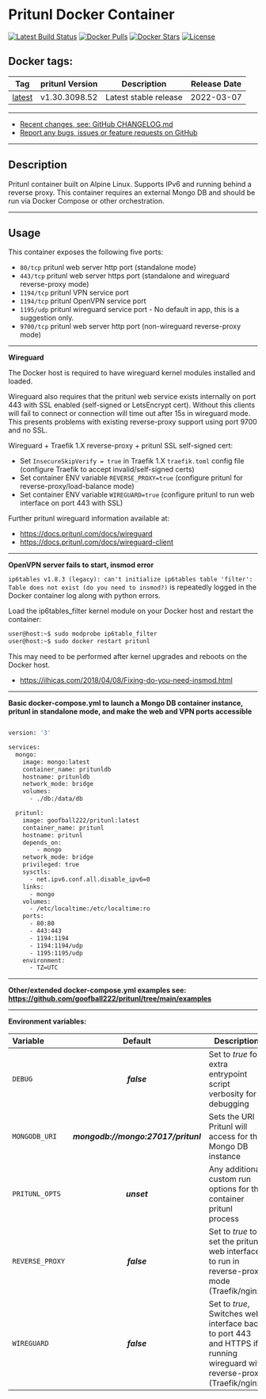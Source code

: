# Pritunl Docker Container

[![Latest Build Status](https://github.com/goofball222/pritunl/actions/workflows/build-latest.yml/badge.svg)](https://github.com/goofball222/pritunl/actions/workflows/build-latest.yml) [![Docker Pulls](https://img.shields.io/docker/pulls/goofball222/pritunl.svg)](https://hub.docker.com/r/goofball222/pritunl/) [![Docker Stars](https://img.shields.io/docker/stars/goofball222/pritunl.svg)](https://hub.docker.com/r/goofball222/pritunl/) [![License](https://img.shields.io/github/license/goofball222/pritunl.svg)](https://github.com/goofball222/pritunl)

## Docker tags:
| Tag | pritunl Version | Description | Release Date |
| --- | :---: | --- | :---: |
| [latest](https://github.com/goofball222/pritunl/blob/main/stable/Dockerfile) | v1.30.3098.52 | Latest stable release | 2022-03-07 |

---

* [Recent changes, see: GitHub CHANGELOG.md](https://github.com/goofball222/pritunl/blob/main/CHANGELOG.md)
* [Report any bugs, issues or feature requests on GitHub](https://github.com/goofball222/pritunl/issues)

---

## Description

Pritunl container built on Alpine Linux. Supports IPv6 and running behind a reverse proxy. This container requires an external Mongo DB and should be run via Docker Compose or other orchestration.

---

## Usage

This container exposes the following five ports:
* `80/tcp` pritunl web server http port (standalone mode)
* `443/tcp` pritunl web server https port (standalone and wireguard reverse-proxy mode)
* `1194/tcp` pritunl VPN service port
* `1194/tcp` pritunl OpenVPN service port
* `1195/udp` pritunl wireguard service port - No default in app, this is a suggestion only.
* `9700/tcp` pritunl web server http port (non-wireguard reverse-proxy mode)

---

**Wireguard**

The Docker host is required to have wireguard kernel modules installed and loaded.

Wireguard also requires that the pritunl web service exists internally on port 443 with SSL enabled (self-signed or LetsEncrypt cert). Without this clients will fail to connect or connection will time out after 15s in wireguard mode. This presents problems with existing reverse-proxy support using port 9700 and no SSL.

Wireguard + Traefik 1.X reverse-proxy + pritunl SSL self-signed cert:
* Set `InsecureSkipVerify = true` in Traefik 1.X `traefik.toml` config file (configure Traefik to accept invalid/self-signed certs)
* Set container ENV variable `REVERSE_PROXY=true` (configure pritunl for reverse-proxy/load-balance mode)
* Set container ENV variable `WIREGUARD=true` (configure pritunl to run web interface on port 443 with SSL)

Further pritunl wireguard information available at:
* https://docs.pritunl.com/docs/wireguard
* https://docs.pritunl.com/docs/wireguard-client

---

**OpenVPN server fails to start, insmod error**

`ip6tables v1.8.3 (legacy): can't initialize ip6tables table 'filter': Table does not exist (do you need to insmod?)` is repeatedly logged in the Docker container log along with python errors.

Load the ip6tables_filter kernel module on your Docker host and restart the container:

```bash
user@host:~$ sudo modprobe ip6table_filter
user@host:~$ sudo docker restart pritunl
```

This may need to be performed after kernel upgrades and reboots on the Docker host.
* https://ilhicas.com/2018/04/08/Fixing-do-you-need-insmod.html

---

**Basic docker-compose.yml to launch a Mongo DB container instance, pritunl in standalone mode, and make the web and VPN ports accessible**

```bash

version: '3'

services:
  mongo:
    image: mongo:latest
    container_name: pritunldb
    hostname: pritunldb
    network_mode: bridge
    volumes:
      - ./db:/data/db

  pritunl:
    image: goofball222/pritunl:latest
    container_name: pritunl
    hostname: pritunl
    depends_on:
        - mongo
    network_mode: bridge
    privileged: true
    sysctls:
      - net.ipv6.conf.all.disable_ipv6=0
    links:
      - mongo
    volumes:
      - /etc/localtime:/etc/localtime:ro
    ports:
      - 80:80
      - 443:443
      - 1194:1194
      - 1194:1194/udp
      - 1195:1195/udp
    environment:
      - TZ=UTC

```

---

**Other/extended docker-compose.yml examples see: https://github.com/goofball222/pritunl/tree/main/examples**

---

**Environment variables:**

| Variable | Default | Description |
| :--- | :---: | --- |
| `DEBUG` | ***false*** | Set to *true* for extra entrypoint script verbosity for debugging |
| `MONGODB_URI` | ***mongodb://mongo:27017/pritunl*** | Sets the URI Pritunl will access for the Mongo DB instance |
| `PRITUNL_OPTS` | ***unset*** | Any additional custom run options for the container pritunl process
| `REVERSE_PROXY` | ***false*** | Set to *true* to set the pritunl web interface to run in reverse-proxy mode (Traefik/nginx) |
| `WIREGUARD` | ***false*** | Set to *true*, Switches web interface back to port 443 and HTTPS if running wireguard with reverse-proxy (Traefik/nginx) |

[//]: # (Licensed under the Apache 2.0 license)
[//]: # (Copyright 2018 The Goofball - goofball222@gmail.com)
